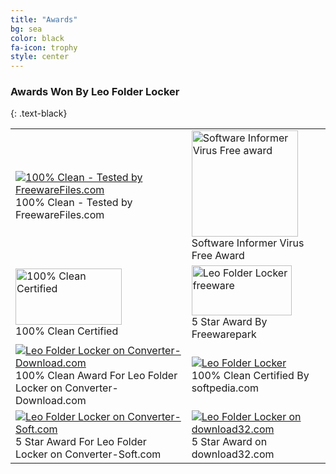 ```yaml
---
title: "Awards"
bg: sea
color: black
fa-icon: trophy
style: center
---
```


### Awards Won By Leo Folder Locker
{: .text-black}

<table id="award-table">
	<tr>
		<td>
			 <a href="http://www.freewarefiles.com/Leo-Folder-Locker_program_101153.html" target="_blank"><img src="{{ site.url }}/img/fwf.png" border="0" alt="100% Clean - Tested by FreewareFiles.com"></a>
			 <br/> 100% Clean - Tested by FreewareFiles.com
		</td>
		<td>
			<a href="http://leo-folder-locker.software.informer.com/" target="_blank"><img border="0" src="http://img.informer.com/awards/si-award-clean.png" alt="Software Informer Virus Free award" height="170" width="170" /></a>
			<br/> Software Informer Virus Free Award
		</td>
	</tr><tr>
		<td>
			<a href="http://www.litefile.com/leo-folder-locker.html" target="_blank"><img border="0" src="http://www.litefile.com/images/cleancertified.jpg" alt="100% Clean Certified" width="170" height="90" /></a>
			<br/> 100% Clean Certified
		</td>
		<td>
			<a href="http://www.freewarepark.com/leo-folder-locker.html" target="_blank"><img src="http://www.freewarepark.com/images/freewarepark_5award160x80.png" border="0" width="160" height="80" alt="Leo Folder Locker freeware" /></a>
			<br/> 5 Star Award By Freewarepark
		</td>
	</tr><tr>
		<td>
			<a href="http://www.converter-download.com/Leo_Folder_Locker-softinfo-378319.html" target="_blank"><img src="http://www.converter-download.com/image/converter-download-award.png" border="0" alt="Leo Folder Locker on Converter-Download.com"></a>
			<br/> 100% Clean Award For Leo Folder Locker on Converter-Download.com
		</td>
		<td>
			<a href="http://www.softpedia.com/get/Security/Lockdown/Leo-Folder-Locker.shtml" target="_blank">
			<img src="{{ site.url }}/img/softpedia_award.gif" alt="Leo Folder Locker" border="0"></a>
			<br/> 100% Clean Certified By softpedia.com
		</td>
	</tr><tr>
		<td>
			<a href="http://www.converter-soft.com/Leo_Folder_Locker-softid-401484.html" target='_blank'><img src="http://www.converter-soft.com/image/5star.png" border="0" alt="Leo Folder Locker on Converter-Soft.com"></a>
			<br/> 5 Star Award For Leo Folder Locker on Converter-Soft.com
		</td><td>
			<a href="http://www.download32.com/leo-folder-locker-i250509.html" target='_blank'><img src="http://www.download32.com/images/award/download32-award-5.gif" border="0" alt="Leo Folder Locker on download32.com"></a>
			<br/> 5 Star Award on download32.com
		</td>
	</tr>
</table>
